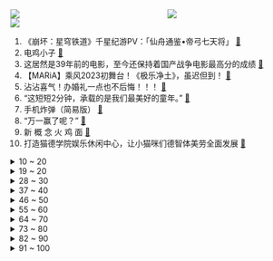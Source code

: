<div >
	<a style="float:left;width:55%;" href = "https://github.com/anuraghazra/github-readme-stats">
	 <img src = "https://github-readme-stats.vercel.app/api?username=iuuuuuaena&theme=buefy&show_icons=true"/>
	</a>
	<a  style="float:right;width:45%" href = "https://github.com/anuraghazra/github-readme-stats">
	 <img  src="https://github-readme-stats.vercel.app/api/top-langs/?username=anuraghazra&layout=compact"/>
	</a>
	</div>

[![](https://img.shields.io/badge/jxd-@jxdgogogo.xyz-yellowgreen.svg)](https://www.jxdgogogo.xyz)<br>
1. 《崩坏：星穹铁道》千星纪游PV：「仙舟通鉴•帝弓七天将」 [:link:](//www.bilibili.com/video/BV19o4y1x7tX) <br>
2. 电鸡小子 [:link:](//www.bilibili.com/video/BV1ia4y1G7VW) <br>
3. 这居然是39年前的电影，至今还保持着国产战争电影最高分的成绩 [:link:](//www.bilibili.com/video/BV1JM4y1b7k2) <br>
4. 【MARiA】乘风2023初舞台！《极乐净土》，虽迟但到！ [:link:](//www.bilibili.com/video/BV1HM4y1b79Z) <br>
5. 沾沾喜气！办婚礼一点也不后悔！！！ [:link:](//www.bilibili.com/video/BV1Th411j7Vs) <br>
6. “这短短2分钟，承载的是我们最美好的童年。” [:link:](//www.bilibili.com/video/BV1FV4y1C7Q2) <br>
7. 手机炸弹（简易版） [:link:](//www.bilibili.com/video/BV1Zo4y1w7Wq) <br>
8. “万一赢了呢？” [:link:](//www.bilibili.com/video/BV1p24y1T7nz) <br>
9. 新 概 念 火 鸡 面 [:link:](//www.bilibili.com/video/BV11M411g7fD) <br>
10. 打造猫德学院娱乐休闲中心，让小猫咪们德智体美劳全面发展 [:link:](//www.bilibili.com/video/BV13o4y1A7Jp) <br>
<details>
<summary>10 ~ 20</summary>

11. 每秒176.65转！许昕VS高速机摄影机，谁会更胜一筹？ [:link:](//www.bilibili.com/video/BV1es4y137vg) <br>
12. 【原神/星穹铁道|填翻】世界上另一个我！ [:link:](//www.bilibili.com/video/BV1Km4y1y71s) <br>
13. 给内娱一点小小的二次元震撼！！！ [:link:](//www.bilibili.com/video/BV1Ka4y1V7BL) <br>
14. SEVENTEEN 'F*ck My Life' Official MV [:link:](//www.bilibili.com/video/BV1tP41117mv) <br>
15. 谁 敢 来 喝 炊 事 员 的 奶 茶！！！ [:link:](//www.bilibili.com/video/BV12L411a7Bo) <br>
16. 泪目！这就是双向奔赴吧！喝了快30年可口可乐总算被邀请去工厂参观了！【带你探工厂ep01- 江苏太古可口可乐】 [:link:](//www.bilibili.com/video/BV1HL41187uT) <br>
17. 【warma】这里的陌生人都热情过头了啊啊啊！ [:link:](//www.bilibili.com/video/BV12z4y1h72d) <br>
18. 这是一场巴黎塞纳河畔的浪漫邂逅？ [:link:](//www.bilibili.com/video/BV1ea4y1G73a) <br>
19. 第一次带爸妈在美国，吃中国人全都不吃的，美式中餐！ ！ [:link:](//www.bilibili.com/video/BV1Ls4y137Hq) <br>
</details>
<details>
<summary>19 ~ 20</summary>

20. 星穹英文版到底！多少细节？ 剧情，重大转折！星神彩蛋。 [:link:](//www.bilibili.com/video/BV1ec411N762) <br>
21. 课 堂 请 勿 对 对 子【泰裤辣专场】！！！ [:link:](//www.bilibili.com/video/BV1eo4y1x7KN) <br>
22. 耽误你们几秒陪我过个18岁生日 [:link:](//www.bilibili.com/video/BV1HM4y1h7rQ) <br>
23. 30天，万字总结，一个up主的脱困自白【全程干货】 [:link:](//www.bilibili.com/video/BV1Nz4y1a7vd) <br>
24. aespa《Spicy》MV [:link:](//www.bilibili.com/video/BV1qz4y1a7m8) <br>
25. 史瓦罗：帮帮我 克拉拉！这里好多人！? [:link:](//www.bilibili.com/video/BV1PP41117xB) <br>
26. 嗯，CP29卓娅cos来了～ [:link:](//www.bilibili.com/video/BV1Dh4y1J7ZF) <br>
27. 挑战现场连线up主，把东西卖给他们！能成功吗？ [:link:](//www.bilibili.com/video/BV1K14y1f7RZ) <br>
28. 【私藏馆】朴树《平凡之路》经典神作！我曾经跨过山和大海 [:link:](//www.bilibili.com/video/BV1bo4y1A7S9) <br>
</details>
<details>
<summary>28 ~ 30</summary>

29. 什么才叫真正的歇好了 [:link:](//www.bilibili.com/video/BV1oP41127r3) <br>
30. 当我学会时间魔法 [:link:](//www.bilibili.com/video/BV16h411V7RL) <br>
31. 【基萨利斯JISARIZ】第一话 穿越森林的奔跑 【官方熟肉】 [:link:](//www.bilibili.com/video/BV1BM4y1b7Q2) <br>
32. 【星穹铁道】良心制作！1.0版本崩坏星穹铁道全角色遗器穿搭+行迹加点+配队攻略！ [:link:](//www.bilibili.com/video/BV11c411N7RU) <br>
33. 网红大长腿街头尬舞，路人视角翻车遭全网嘲笑，成就年度笑点！ [:link:](//www.bilibili.com/video/BV1eT411b7pd) <br>
34. 球2前100分钟埋藏了多少细节？《流浪地球2》全片解析05 [:link:](//www.bilibili.com/video/BV1Xm4y1C7tD) <br>
35. 实测丨去了趟澳门，我看到了赌博必输的真相？ [:link:](//www.bilibili.com/video/BV1yV4y1k78J) <br>
36. 【STN快报Lite】现在厂商优化太烂了，我的1060都带不动了 [:link:](//www.bilibili.com/video/BV1uh411j7MQ) <br>
37. 救一只掉进管道直径10公分左右的小狗，没想到那么难，最后… [:link:](//www.bilibili.com/video/BV12z4y1h7aR) <br>
</details>
<details>
<summary>37 ~ 40</summary>

38. 由于淄博生意火爆，游客开始在淄博打工… [:link:](//www.bilibili.com/video/BV1fg4y1V7De) <br>
39. 我妈是个老甲方（3） [:link:](//www.bilibili.com/video/BV1Bc411N7jy) <br>
40. 【TF家族】《一起去做的N件事》第二十二件事：一起来吃喝玩乐吧！ [:link:](//www.bilibili.com/video/BV1gz4y1a79n) <br>
41. 骑行新疆，国道变高速无法通行被困小镇，只能废弃房等待 [:link:](//www.bilibili.com/video/BV1Qc411T7E9) <br>
42. 日 式 屑 人 一 览 [:link:](//www.bilibili.com/video/BV1WL41187et) <br>
43. 上厕所拿手机不拿纸小伙到底有什么办法？ [:link:](//www.bilibili.com/video/BV1wP41117Eb) <br>
44. [十八站联合中字]230505 十五夜2 SEVENTEEN 篇 EP1 [:link:](//www.bilibili.com/video/BV1x24y1T7c3) <br>
45. 果然没有对比就没有伤害！ [:link:](//www.bilibili.com/video/BV1mz4y1h7vM) <br>
46. 我用粉丝的愿望写了一首歌！ [:link:](//www.bilibili.com/video/BV1LV4y1C7Pt) <br>
</details>
<details>
<summary>46 ~ 50</summary>

47. 当我第一次出国 [:link:](//www.bilibili.com/video/BV1Ps4y1976V) <br>
48. 是谁的DNA动了! 极 乐 净 土❤️竖屏【咬人猫】 [:link:](//www.bilibili.com/video/BV1HP411179h) <br>
49. 《荒野大镖客》美剧版 | 第一季 | 10集全 | 中英双字 | 4K | 21:9 [:link:](//www.bilibili.com/video/BV1gm4y1C7YH) <br>
50. 手搓转子发动机！我为老婆造汽油吸尘器 [:link:](//www.bilibili.com/video/BV1fa4y1G76e) <br>
51. 热知识:双子的攻击是互补的 [:link:](//www.bilibili.com/video/BV1wP41117DW) <br>
52. 踏遍千山万水也要找到你 [:link:](//www.bilibili.com/video/BV1DV4y1k7ww) <br>
53. 比亚迪：我来组成头部！ [:link:](//www.bilibili.com/video/BV1ph4y1J78u) <br>
54. 【Coby Persin】一场跨越5000英里的DNA收集之旅！ [:link:](//www.bilibili.com/video/BV1zX4y127Dg) <br>
55. 肌肉男两眼放光：你是高中生？ [:link:](//www.bilibili.com/video/BV14T411b7zT) <br>
</details>
<details>
<summary>55 ~ 60</summary>

56. 读心术可太简单了 [:link:](//www.bilibili.com/video/BV17X4y127mE) <br>
57. 穿上战袍之后，双方开始了快板的极限拉扯 [:link:](//www.bilibili.com/video/BV1qo4y1A7h4) <br>
58. 挑战在cp29和一百位coser比心！ [:link:](//www.bilibili.com/video/BV19T411b7nE) <br>
59. 碳水特种兵！在陕西一天干3顿面，是种怎样的体验？饮 食 男 女【01】 [:link:](//www.bilibili.com/video/BV1H24y1T7rX) <br>
60. 鹰眼找到了强项！ [:link:](//www.bilibili.com/video/BV11M411g7tY) <br>
61. 【奥迪双钻小果战宝改造过程分享】耗时近四个月!完美还原小果战宝，甚至还能合体!果宝机甲!!!归位!!! [:link:](//www.bilibili.com/video/BV1GV4y1C7m6) <br>
62. 成年人的崩溃 往往只在一瞬间（课代表） [:link:](//www.bilibili.com/video/BV1Hh4y1J7Hk) <br>
63. 泰式饭店 [:link:](//www.bilibili.com/video/BV1Dm4y1C71T) <br>
64. 【阿斗】影史最成功的海盗电影，狂揽全球票房40亿美元！带你重温经典《加勒比海盗1》 [:link:](//www.bilibili.com/video/BV1W24y1T74S) <br>
</details>
<details>
<summary>64 ~ 70</summary>

65. 男人减速带之游戏武器现实版8 [:link:](//www.bilibili.com/video/BV1uo4y147YW) <br>
66. 【vlog】即兴发挥拍出来的公路片，剧情能有多离谱？ [:link:](//www.bilibili.com/video/BV1dM4y1b7iy) <br>
67. 假如你女儿不小心闯进了  #冰激凌 世界怎么办？ [:link:](//www.bilibili.com/video/BV1dg4y1V7LG) <br>
68. 克里斯蒂亚娜仿妆！下辈子我还想长这样 [:link:](//www.bilibili.com/video/BV13P41117mZ) <br>
69. 十种网红咖啡盲测！哪款最符合中国人口味？ [:link:](//www.bilibili.com/video/BV1Ks4y137Sb) <br>
70. 自己在家，设计+拼装，还原《崩坏：星穹铁道》——星穹列车 [:link:](//www.bilibili.com/video/BV1Sa4y1G79E) <br>
71. 【ilem&洛天依原创合作曲】大地球歌厅【正式开业 一起来唱！】 [:link:](//www.bilibili.com/video/BV1Xs4y1377m) <br>
72. 华农兄弟：回复粉丝经常问的问题，顺便给狗子修剪一下 [:link:](//www.bilibili.com/video/BV1NP4111748) <br>
73. 被乱七八糟的纸片尺寸反复伤害的小食量吃谷人终于有救了 [:link:](//www.bilibili.com/video/BV19M411g7YZ) <br>
</details>
<details>
<summary>73 ~ 80</summary>

74. 《天气之子 ·幻》 [:link:](//www.bilibili.com/video/BV1Qs4y1X7Vt) <br>
75. 【白西瓜】COS｜努力成为喜欢的角色第24天之史尔特尔 [:link:](//www.bilibili.com/video/BV1k24y1T7e3) <br>
76. 只因路边捡了个日本玩偶，两位美女被分尸！经典网剧《灵魂摆渡》第二十四回《人偶》 [:link:](//www.bilibili.com/video/BV11M411g7Pf) <br>
77. “十万大军睡马路，入沪不入户” [:link:](//www.bilibili.com/video/BV17M4y1h7tQ) <br>
78. rookie：卧槽 稻草 ！ [:link:](//www.bilibili.com/video/BV1uM4y1b7RP) <br>
79. 【CP29】我摘下了头套，却没人认识我 [:link:](//www.bilibili.com/video/BV1xM41137v3) <br>
80. 大一男生在公交车上勇敢演讲：“我想克服口吃的毛病，未来想做一名法官。” [:link:](//www.bilibili.com/video/BV15o4y1c7XA) <br>
81. 《我夏侯惇无敌》 [:link:](//www.bilibili.com/video/BV1is4y13796) <br>
82. 笑喷了！星穹铁道彩蛋细节鉴赏！ [:link:](//www.bilibili.com/video/BV1hc411N7Nh) <br>
</details>
<details>
<summary>82 ~ 90</summary>

83. 武 陵 猫 捕 鱼 为 业 ！ [:link:](//www.bilibili.com/video/BV1Ro4y1c7Cj) <br>
84. 丝血老夫子反杀两人，这就是战神！ [:link:](//www.bilibili.com/video/BV1RV4y1k7bi) <br>
85. 我不会上错车了吧【水无月菌】 [:link:](//www.bilibili.com/video/BV1so4y1x7gc) <br>
86. “灵魂没有义肢，勇敢面对自己” [:link:](//www.bilibili.com/video/BV1ig4y157er) <br>
87. 【老番茄】我求婚啦！！ [:link:](//www.bilibili.com/video/BV12h4y1n7tt) <br>
88. 突围「地狱难度」：从小听不见声音的她，靠读唇语，考上清华博士 [:link:](//www.bilibili.com/video/BV1YM4y1b7T1) <br>
89. 逐招拆解，硬核解析，甄子丹吴京巅峰巷战！ [:link:](//www.bilibili.com/video/BV1Kc411M7Zj) <br>
90. 第一次指导别人做手工，竟然做出如此炫酷的唢呐！ [:link:](//www.bilibili.com/video/BV1pX4y127TE) <br>
91. 真.神仙打架：无限火力发育5小时！谁才是最强后期英雄！！ [:link:](//www.bilibili.com/video/BV1nT411b7TE) <br>
</details>
<details>
<summary>91 ~ 100</summary>

92. 不就是喝咖啡么 [:link:](//www.bilibili.com/video/BV1t24y1T7Fx) <br>
93. 佩奇小妙招——可疑人物#03 [:link:](//www.bilibili.com/video/BV1Bo4y1A7kJ) <br>
94. 我和小哒莎的中式婚礼正式完结撒花！ [:link:](//www.bilibili.com/video/BV1ik4y1j7MX) <br>
95. 吸 猫 不 ，野 生 的 劲 贼 大 ！ [:link:](//www.bilibili.com/video/BV1Ng4y157AP) <br>
96. 在父亲最需要他们的时候，他们选择放弃 [:link:](//www.bilibili.com/video/BV1CV4y1k7wP) <br>
97. 【SVT_ZER·0】出差十五夜 SEVENTEEN篇 EP1 #1 零站中字 [:link:](//www.bilibili.com/video/BV11V4y1k7hR) <br>
98. 【散人】神作！爆笑推理 无限逆转《蛇之命》（已更新至P3） [:link:](//www.bilibili.com/video/BV1do4y1x7DF) <br>
99. 吃江西炒米粉被辣到变形!老板都说这很变态! [:link:](//www.bilibili.com/video/BV13m4y1y7fR) <br>
100. 逛漫展被一群女孩子亲脸 烦死了！ [:link:](//www.bilibili.com/video/BV1Uz4y1h79e) <br>
</details>
